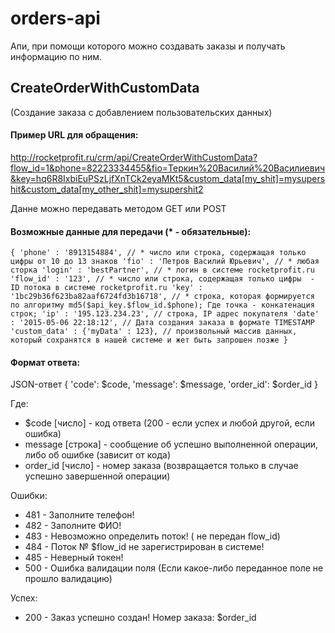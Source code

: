 # orders-api
Апи, при помощи которого можно создавать заказы и получать информацию по ним.

## CreateOrderWithCustomData
(Создание заказа с добавлением пользовательских данных)
#### Пример URL для обращения:

 http://rocketprofit.ru/crm/api/CreateOrderWithCustomData?flow_id=1&phone=82223334455&fio=Теркин%20Василий%20Василиевич&key=hq6R8IxbiEuPSzLjfXnTCk2eyaMKt5&custom_data[my_shit]=mysupershit&custom_data[my_other_shit]=mysupershit2

 Данне можно передавать методом GET или POST

#### Возможные данные для передачи (* - обязательные):

 `{
      'phone' : '8913154884', // * число или строка, содержащая только цифры от 10 до 13 знаков
      'fio' : 'Петров Василий Юрьевич', // * любая сторка
      'login' : 'bestPartner', // * логин в системе rocketprofit.ru
      'flow_id' : '123', // * число или строка, содержащая только цифры  - ID потока в системе rocketprofit.ru
      'key' : '1bc29b36f623ba82aaf6724fd3b16718', // * строка, которая формируется по алгоритму md5($api_key.$flow_id.$phone); Где точка - конкатенация строк;
      'ip' : '195.123.234.23', // строка, IP адрес покупателя
      'date' : '2015-05-06 22:18:12', // Дата создания заказа в формате TIMESTAMP
      'custom_data' : {'myData' : 123}, // произвольный массив данных, который сохранятся в нашей системе и жет быть запрошен позже
 }`

#### Формат ответа:
 JSON-ответ {
        'code': $code,
        'message': $message,
        'order_id': $order_id
 }

 Где:
 * $code [число] - код ответа (200 - если успех и любой другой, если ошибка)
 * message [строка] - сообщение об успешно выполненной операции, либо об ошибке (зависит от кода)
 * order_id [число] - номер заказа (возвращается только в случае успешно завершенной операции)

 Ошибки:

 * 481 - Заполните телефон!
 * 482 - Заполните ФИО!
 * 483 - Невозможно определить поток! ( не передан flow_id)
 * 484 - Поток № $flow_id не зарегистрирован в системе!
 * 485 - Неверный токен!
 * 500 - Ошибка валидации поля (Если какое-либо переданное поле не прошло валидацию)

 Успех:
 * 200 - Заказ успешно создан! Номер заказа: $order_id
